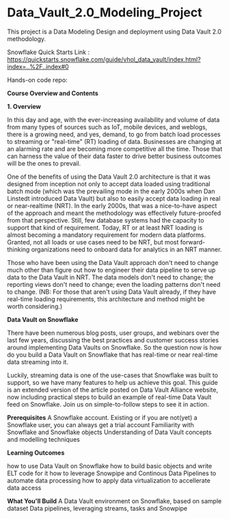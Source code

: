 # Data_Vault_2.0_Modeling_Project
This project is a Data Modeling Design and deployment using Data Vault 2.0 methodology. 

Snowflake Quick Starts Link : https://quickstarts.snowflake.com/guide/vhol_data_vault/index.html?index=..%2F..index#0


Hands-on code repo: 

**Course Overview and Contents**

**1. Overview**

In this day and age, with the ever-increasing availability and volume of data from many types of sources such as IoT, mobile devices, and weblogs, there is a growing need, and yes, demand, to go from batch load processes to streaming or "real-time" (RT) loading of data. Businesses are changing at an alarming rate and are becoming more competitive all the time. Those that can harness the value of their data faster to drive better business outcomes will be the ones to prevail.

One of the benefits of using the Data Vault 2.0 architecture is that it was designed from inception not only to accept data loaded using traditional batch mode (which was the prevailing mode in the early 2000s when Dan Linstedt introduced Data Vault) but also to easily accept data loading in real or near-realtime (NRT). In the early 2000s, that was a nice-to-have aspect of the approach and meant the methodology was effectively future-proofed from that perspective. Still, few database systems had the capacity to support that kind of requirement. Today, RT or at least NRT loading is almost becoming a mandatory requirement for modern data platforms. Granted, not all loads or use cases need to be NRT, but most forward-thinking organizations need to onboard data for analytics in an NRT manner.

Those who have been using the Data Vault approach don't need to change much other than figure out how to engineer their data pipeline to serve up data to the Data Vault in NRT. The data models don't need to change; the reporting views don't need to change; even the loading patterns don't need to change. (NB: For those that aren't using Data Vault already, if they have real-time loading requirements, this architecture and method might be worth considering.)

**Data Vault on Snowflake**

There have been numerous blog posts, user groups, and webinars over the last few years, discussing the best practices and customer success stories around implementing Data Vaults on Snowflake. So the question now is how do you build a Data Vault on Snowflake that has real-time or near real-time data streaming into it.

Luckily, streaming data is one of the use-cases that Snowflake was built to support, so we have many features to help us achieve this goal. This guide is an extended version of the article posted on Data Vault Alliance website, now including practical steps to build an example of real-time Data Vault feed on Snowflake. Join us on simple-to-follow steps to see it in action.

**Prerequisites**
A Snowflake account. Existing or if you are not(yet) a Snowflake user, you can always get a trial account
Familiarity with Snowflake and Snowflake objects
Understanding of Data Vault concepts and modelling techniques


**Learning Outcomes**

how to use Data Vault on Snowflake
how to build basic objects and write ELT code for it
how to leverage Snowpipe and Continous Data Pipelines to automate data processing
how to apply data virtualization to accellerate data access


**What You'll Build**
A Data Vault environment on Snowflake, based on sample dataset
Data pipelines, leveraging streams, tasks and Snowpipe

<EOD>

